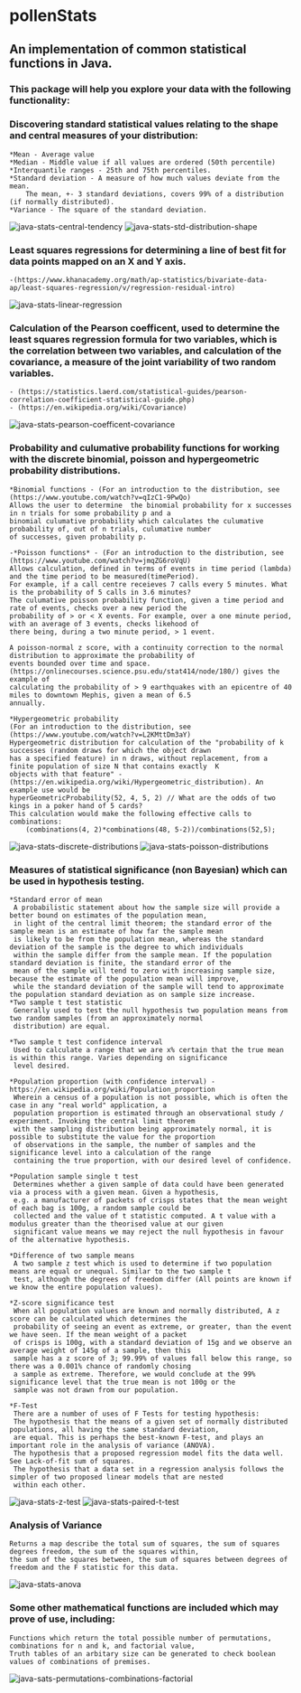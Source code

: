 # pollenStats
## An implementation of common statistical functions in Java.
### This package will help you explore your data with the following functionality:

### Discovering standard statistical values relating to the shape and central measures of your distribution:
    *Mean - Average value
    *Median - Middle value if all values are ordered (50th percentile)
    *Interquantile ranges - 25th and 75th percentiles.
    *Standard deviation - A measure of how much values deviate from the mean. 
        The mean, +- 3 standard deviations, covers 99% of a distribution (if normally distributed).
    *Variance - The square of the standard deviation.

![java-stats-central-tendency](https://github.com/lukepollen/pollenStats/blob/master/centralTendency.png)
![java-stats-std-distribution-shape](https://github.com/lukepollen/pollenStats/blob/master/std-dev-low-high.png)
### Least squares regressions for determining a line of best fit for data points mapped on an X and Y axis. 
    -(https://www.khanacademy.org/math/ap-statistics/bivariate-data-ap/least-squares-regression/v/regression-residual-intro)
 
![java-stats-linear-regression](https://github.com/lukepollen/pollenStats/blob/master/linearRegression.png)
### Calculation of the Pearson coefficent, used to determine the least squares regression formula for two variables, which is the correlation between two variables, and calculation of the covariance, a measure of the joint variability of two random variables.
    - (https://statistics.laerd.com/statistical-guides/pearson-correlation-coefficient-statistical-guide.php)
    - (https://en.wikipedia.org/wiki/Covariance)  
    
![java-stats-pearson-coefficent-covariance](https://github.com/lukepollen/pollenStats/blob/master/pearson-coeff-bcon.jpg)
### Probability and culumative probability functions for working with the discrete binomial, poisson and hypergeometric probability distributions. 
    *Binomial functions - (For an introduction to the distribution, see (https://www.youtube.com/watch?v=qIzC1-9PwQo)
    Allows the user to determine  the binomial probability for x successes in n trials for some probability p and a 
    binomial culumative probability which calculates the culumative probability of, out of n trials, culumative number
    of successes, given probability p. 
    
    -*Poisson functions* - (For an introduction to the distribution, see (https://www.youtube.com/watch?v=jmqZG6roVqU)    
    Allows calculation, defined in terms of events in time period (lambda) and the time period to be measured(timePeriod).
    For example, if a call centre receieves 7 calls every 5 minutes. What is the probability of 5 calls in 3.6 minutes? 
    The culumative poisson probability function, given a time period and rate of events, checks over a new period the 
    probability of > or < X events. For example, over a one minute period, with an average of 3 events, checks likehood of 
    there being, during a two minute period, > 1 event.
    
    A poisson-normal z score, with a continuity correction to the normal distribution to approximate the probability of 
    events bounded over time and space. (https://onlinecourses.science.psu.edu/stat414/node/180/) gives the example of 
    calculating the probability of > 9 earthquakes with an epicentre of 40 miles to downtown Mephis, given a mean of 6.5
    annually.
    
    *Hypergeometric probability 
    (For an introduction to the distribution, see (https://www.youtube.com/watch?v=L2KMttDm3aY)     
    Hypergeometric distribution for calculation of the "probability of k successes (random draws for which the object drawn
    has a specified feature) in n draws, without replacement, from a finite population of size N that contains exactly  K 
    objects with that feature" - (https://en.wikipedia.org/wiki/Hypergeometric_distribution). An example use would be
    hyperGeometricProbability(52, 4, 5, 2) // What are the odds of two kings in a poker hand of 5 cards? 
    This calculation would make the following effective calls to combinations: 
        (combinations(4, 2)*combinations(48, 5-2))/combinations(52,5);

![java-stats-discrete-distributions](https://github.com/lukepollen/pollenStats/blob/master/binomial%20geometric%20negative%20binomial.jpg)
![java-stats-poisson-distributions](https://github.com/lukepollen/pollenStats/blob/master/xpoisson-distribution-formula.png)
### Measures of statistical significance (non Bayesian) which can be used in hypothesis testing. 
    *Standard error of mean
     A probabilistic statement about how the sample size will provide a better bound on estimates of the population mean,
     in light of the central limit theorem; the standard error of the sample mean is an estimate of how far the sample mean
     is likely to be from the population mean, whereas the standard deviation of the sample is the degree to which individuals
     within the sample differ from the sample mean. If the population standard deviation is finite, the standard error of the 
     mean of the sample will tend to zero with increasing sample size, because the estimate of the population mean will improve,
     while the standard deviation of the sample will tend to approximate the population standard deviation as on sample size increase.       
    *Two sample t test statistic
     Generally used to test the null hypothesis two population means from two random samples (from an approximately normal
     distribution) are equal.    
     
    *Two sample t test confidence interval
     Used to calculate a range that we are x% certain that the true mean is within this range. Varies depending on significance
     level desired.
     
    *Population proportion (with confidence interval) - https://en.wikipedia.org/wiki/Population_proportion
     Wherein a census of a population is not possible, which is often the case in any "real world" application, a 
     population proportion is estimated through an observational study / experiment. Invoking the central limit theorem
     with the sampling distribution being approximately normal, it is possible to substitute the value for the proportion
     of observations in the sample, the number of samples and the significance level into a calculation of the range 
     containing the true proportion, with our desired level of confidence.  
     
    *Population sample single t test
     Determines whether a given sample of data could have been generated via a process with a given mean. Given a hypothesis,
     e.g. a manufacturer of packets of crisps states that the mean weight of each bag is 100g, a random sample could be 
     collected and the value of t statistic computed. A t value with a modulus greater than the theorised value at our given
     significant value means we may reject the null hypothesis in favour of the alternative hypothesis.    
     
    *Difference of two sample means       
     A two sample z test which is used to determine if two population means are equal or unequal. Similar to the two sample t
     test, although the degrees of freedom differ (All points are known if we know the entire population values).
     
    *Z-score significance test
     When all population values are known and normally distributed, A z score can be calculated which determines the 
     probability of seeing an event as extreme, or greater, than the event we have seen. If the mean weight of a packet
     of crisps is 100g, with a standard deviation of 15g and we observe an average weight of 145g of a sample, then this
     sample has a z score of 3; 99.99% of values fall below this range, so there was a 0.001% chance of randomly chosing
     a sample as extreme. Therefore, we would conclude at the 99% significance level that the true mean is not 100g or the
     sample was not drawn from our population.
     
    *F-Test
     There are a number of uses of F Tests for testing hypothesis:
     The hypothesis that the means of a given set of normally distributed populations, all having the same standard deviation,
     are equal. This is perhaps the best-known F-test, and plays an important role in the analysis of variance (ANOVA).
     The hypothesis that a proposed regression model fits the data well. See Lack-of-fit sum of squares.
     The hypothesis that a data set in a regression analysis follows the simpler of two proposed linear models that are nested
     within each other.

![java-stats-z-test](https://github.com/lukepollen/pollenStats/blob/master/hypothesis-testing-z-test-ttest-ftest-11-638.jpg)
![java-stats-paired-t-test](https://github.com/lukepollen/pollenStats/blob/master/t-test-paired1_orig.png)
### Analysis of Variance
    Returns a map describe the total sum of squares, the sum of squares degrees freedom, the sum of the squares within,
    the sum of the squares between, the sum of squares between degrees of freedom and the F statistic for this data.

![java-stats-anova](https://github.com/lukepollen/pollenStats/blob/master/anova.gif)
### Some other mathematical functions are included which may prove of use, including:
    Functions which return the total possible number of permutations, combinations for n and k, and factorial value,
    Truth tables of an arbitary size can be generated to check boolean values of combinations of premises.    

![java-sats-permutations-combinations-factorial](https://github.com/lukepollen/pollenStats/blob/master/math-combinations-permutations.png)
